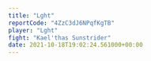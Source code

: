 ```yaml
---
title: "Lght"
reportCode: "4ZzC3dJ6NPqfKgTB"
player: "Lght"
fight: "Kael'thas Sunstrider"
date: 2021-10-18T19:02:24.561000+00:00
---
```

